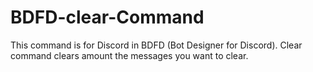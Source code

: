 # BDFD-clear-Command
This command is for Discord in BDFD (Bot Designer for Discord). Clear command clears amount the messages you want to clear.
